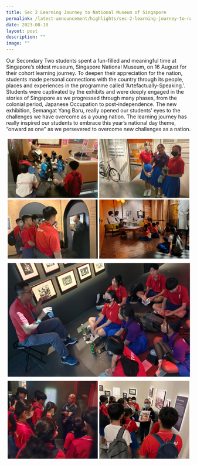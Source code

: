 ```yaml
---
title: Sec 2 Learning Journey to National Museum of Singapore
permalink: /latest-announcement/highlights/sec-2-learning-journey-to-national-museum-singapore/
date: 2023-08-18
layout: post
description: ""
image: ""
---
```

Our Secondary Two students spent a fun-filled and meaningful time at Singapore’s oldest museum, Singapore National Museum, on 16 August for their cohort learning journey. To deepen their appreciation for the nation, students made personal connections with the country through its people, places and experiences in the programme called ‘Artefactually-Speaking.’. Students were captivated by the exhibits and were deeply engaged in the stories of Singapore as we progressed through many phases, from the colonial period, Japanese Occupation to post-independence. The new exhibition, Semangat Yang Baru, really opened our students’ eyes to the challenges we have overcome as a young nation. The learning journey has really inspired our students to embrace this year’s national day theme, “onward as one” as we persevered to overcome new challenges as a nation.

![](/images/Highlights%20Post/S2LJNatMusSG2023-1.png)
![](/images/Highlights%20Post/S2LJNatMusSG2023-2.png)
![](/images/Highlights%20Post/S2LJNatMusSG2023-3.png)